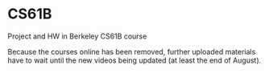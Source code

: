 # CS61B
Project and HW in Berkeley CS61B course

Because the courses online has been removed, further uploaded materials have to wait until the new videos being updated (at least the end of August).
